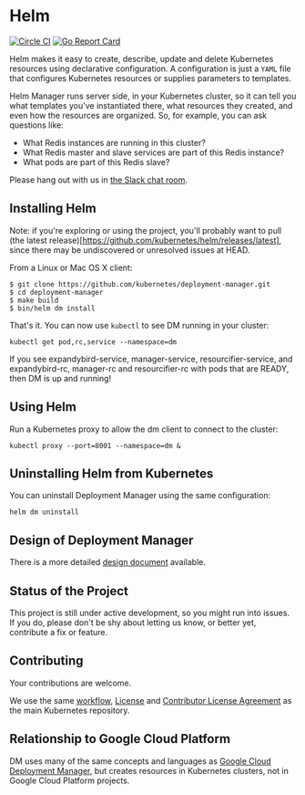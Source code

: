# Helm

[![Circle CI](https://circleci.com/gh/kubernetes/helm.svg?style=svg)](https://circleci.com/gh/kubernetes/helm) [![Go Report Card](http://goreportcard.com/badge/kubernetes/helm)](http://goreportcard.com/report/kubernetes/helm)

Helm makes it easy to create, describe, update and
delete Kubernetes resources using declarative configuration. A configuration is
just a `YAML` file that configures Kubernetes resources or supplies parameters
to templates.

Helm Manager runs server side, in your Kubernetes cluster, so it can tell you what templates
you've instantiated there, what resources they created, and even how the resources
are organized. So, for example, you can ask questions like:

* What Redis instances are running in this cluster?
* What Redis master and slave services are part of this Redis instance?
* What pods are part of this Redis slave?

Please hang out with us in [the Slack chat room](https://kubernetes.slack.com/messages/helm/).

## Installing Helm

Note: if you're exploring or using the project, you'll probably want to pull
(the latest release)[https://github.com/kubernetes/helm/releases/latest],
since there may be undiscovered or unresolved issues at HEAD.

From a Linux or Mac OS X client:

```
$ git clone https://github.com/kubernetes/deployment-manager.git
$ cd deployment-manager
$ make build
$ bin/helm dm install
```

That's it. You can now use `kubectl` to see DM running in your cluster:

```
kubectl get pod,rc,service --namespace=dm
```

If you see expandybird-service, manager-service, resourcifier-service, and
expandybird-rc, manager-rc and resourcifier-rc with pods that are READY, then DM
is up and running!

## Using Helm

Run a Kubernetes proxy to allow the dm client to connect to the cluster:

```
kubectl proxy --port=8001 --namespace=dm &
```

## Uninstalling Helm from Kubernetes

You can uninstall Deployment Manager using the same configuration:

```
helm dm uninstall
```

## Design of Deployment Manager

There is a more detailed [design document](docs/design/design.md) available.

## Status of the Project

This project is still under active development, so you might run into issues. If
you do, please don't be shy about letting us know, or better yet, contribute a
fix or feature.

## Contributing
Your contributions are welcome.

We use the same [workflow](https://github.com/kubernetes/kubernetes/blob/master/docs/devel/development.md#git-setup),
[License](LICENSE) and [Contributor License Agreement](CONTRIBUTING.md) as the main Kubernetes repository.

## Relationship to Google Cloud Platform
DM uses many of the same concepts and languages as
[Google Cloud Deployment Manager](https://cloud.google.com/deployment-manager/overview),
but creates resources in Kubernetes clusters, not in Google Cloud Platform projects.
